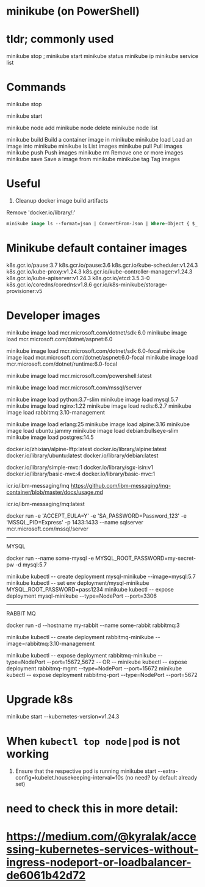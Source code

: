 # minikube (on PowerShell)

# tldr; commonly used 


minikube stop ; minikube start
minikube status
minikube ip
minikube service list




# Commands

minikube stop 

minikube start

minikube node add 
minikube node delete <node> 
minikube node list


minikube build         Build a container image in minikube
minikube load          Load an image into minikube
minikube ls            List images
minikube pull          Pull images
minikube push          Push images
minikube rm            Remove one or more images
minikube save          Save a image from minikube
minikube tag           Tag images

# Useful

1.  Cleanup docker image build artifacts

Remove 'docker.io/library/<none>:<none>'

``` ps
minikube image ls --format=json | ConvertFrom-Json | Where-Object { $_.repoTags.Contains("docker.io/library/<none>:<none>") } | ForEach-Object { minikube image rm $_.id }
```

# Minikube default container images

k8s.gcr.io/pause:3.7
k8s.gcr.io/pause:3.6
k8s.gcr.io/kube-scheduler:v1.24.3
k8s.gcr.io/kube-proxy:v1.24.3
k8s.gcr.io/kube-controller-manager:v1.24.3
k8s.gcr.io/kube-apiserver:v1.24.3
k8s.gcr.io/etcd:3.5.3-0
k8s.gcr.io/coredns/coredns:v1.8.6
gcr.io/k8s-minikube/storage-provisioner:v5

# Developer images

minikube image load mcr.microsoft.com/dotnet/sdk:6.0
minikube image load mcr.microsoft.com/dotnet/aspnet:6.0

minikube image load mcr.microsoft.com/dotnet/sdk:6.0-focal
minikube image load mcr.microsoft.com/dotnet/aspnet:6.0-focal
minikube image load mcr.microsoft.com/dotnet/runtime:6.0-focal

minikube image load mcr.microsoft.com/powershell:latest

minikube image load mcr.microsoft.com/mssql/server

minikube image load python:3.7-slim
minikube image load mysql:5.7
minikube image load nginx:1.22
minikube image load redis:6.2.7
minikube image load rabbitmq:3.10-management

minikube image load erlang:25
minikube image load alpine:3.16
minikube image load ubuntu:jammy
minikube image load debian:bullseye-slim
minikube image load postgres:14.5


docker.io/zhixian/alpine-lftp:latest
docker.io/library/alpine:latest
docker.io/library/ubuntu:latest
docker.io/library/debian:latest

docker.io/library/simple-mvc:1
docker.io/library/sgx-isin:v1
docker.io/library/basic-mvc:4
docker.io/library/basic-mvc:1

icr.io/ibm-messaging/mq
https://github.com/ibm-messaging/mq-container/blob/master/docs/usage.md

icr.io/ibm-messaging/mq:latest

docker run -e 'ACCEPT_EULA=Y' -e 'SA_PASSWORD=Password_123' -e 'MSSQL_PID=Express' -p 1433:1433 --name sqlserver mcr.microsoft.com/mssql/server

---
MYSQL

docker run --name some-mysql -e MYSQL_ROOT_PASSWORD=my-secret-pw -d mysql:5.7

minikube kubectl -- create deployment mysql-minikube --image=mysql:5.7
minikube kubectl -- set env deployment/mysql-minikube MYSQL_ROOT_PASSWORD=pass1234
minikube kubectl -- expose deployment mysql-minikube --type=NodePort --port=3306

---
RABBIT MQ

docker run -d --hostname my-rabbit --name some-rabbit rabbitmq:3


minikube kubectl -- create deployment rabbitmq-minikube --image=rabbitmq:3.10-management

minikube kubectl -- expose deployment rabbitmq-minikube --type=NodePort --port=15672,5672
-- OR --
minikube kubectl -- expose deployment rabbitmq-mgmt --type=NodePort --port=15672
minikube kubectl -- expose deployment rabbitmq-port --type=NodePort --port=5672


# Upgrade k8s

minikube start --kubernetes-version=v1.24.3

# When `kubectl top node|pod` is not working
1. Ensure that the respective pod is running
minikube start --extra-config=kubelet.housekeeping-interval=10s
(no need? by default already set)


# need to check this in more detail:
# https://medium.com/@kyralak/accessing-kubernetes-services-without-ingress-nodeport-or-loadbalancer-de6061b42d72